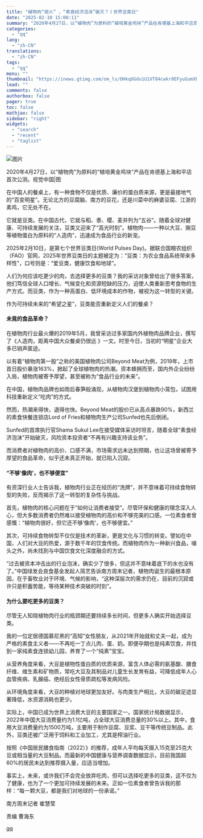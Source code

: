```yaml
---
title: "植物肉“熄火” ，“素食经济泡沫”破灭？丨世界豆类日"
date: "2025-02-10 15:00:11"
summary: "2020年4月27日，以“植物肉”为原料的“植培黄金鸡块”产品在肯德基上海和平店首次公测。视觉中国|..."
categories:
  - "qq"
lang:
  - "zh-CN"
translations:
  - "zh-CN"
tags:
  - "qq"
menu: ""
thumbnail: "https://inews.gtimg.com/om_ls/OHkqUGdu1U1VT84cwkr0EFyuGumXb2i1WctfkZXVs3AsYAA_640360/0"
lead: ""
comments: false
authorbox: false
pager: true
toc: false
mathjax: false
sidebar: "right"
widgets:
  - "search"
  - "recent"
  - "taglist"
---
```


![图片](https://inews.gtimg.com/om_bt/OoClg-5mpHoTgTCA_12lRDyWzIuNtjYrns_vJ_s5QHicUAA/641)

2020年4月27日，以“植物肉”为原料的“植培黄金鸡块”产品在肯德基上海和平店首次公测。视觉中国|图

在中国人的餐桌上，有一种食物不仅是优质、廉价的蛋白质来源，更是最接地气的“百变明星”。无论北方的豆腐脑、南方的豆花，还是川菜中的麻婆豆腐、江浙的素鸡，它无处不在。

它就是豆类。在中国古代，它就与稻、黍、稷、麦并列为“五谷”。随着全球对健康、可持续发展的关注，豆类又迎来了“高光时刻”。植物肉——一种以大豆、豌豆等植物蛋白为原料的“人造肉”，迅速成为食品行业的新宠。

2025年2月10日，是第七个世界豆类日(World Pulses Day)。据联合国粮农组织（FAO）官网，2025年世界豆类日的主题被定为：“豆类：为农业食品系统带来多样性”，口号则是：“爱豆类，健康饮食和地球”。

人们为何应该吃更少的肉，去选择更多的豆类？我的采访对象曾给出了很多答案，他们笃信全球人口增长、气候变化和资源短缺的压力，迫使人类重新思考食物的生产方式。而豆类，作为一种高蛋白、低环境成本的作物，被视为这一转型的关键。

作为可持续未来的“希望之星”，豆类能否重新定义人们的餐桌？

#### 未竟的食品革命？

在植物肉行业最火爆的2019年5月，我曾采访过多家国内外植物肉品牌企业，撰写了《人造肉，距离中国大众餐桌仍很远 》一文。时至今日，当初的“明星”企业大多已销声匿迹。

以有着“植物肉第一股”之称的美国植物肉公司Beyond Meat为例，2019年，上市首日股价暴涨163%，掀起了全球植物肉的热潮。资本蜂拥而至，国内外企业纷纷入局，植物肉被寄予厚望，甚至被称为“食品行业的未来”。

在中国，植物肉品牌也如雨后春笋般涌现，从植物肉汉堡到植物肉小笼包，试图用科技重新定义“吃肉”的方式。

然而，热潮来得快，退得也快。Beyond Meat的股价已从高点暴跌90%，新西兰的素食快餐连锁店Lord of Fries和植物肉生产公司Sunfed也先后倒闭。

Sunfed的首席执行官Shama Sukul Lee在接受媒体采访时坦言，随着全球“素食经济泡沫”开始破灭，风险资本投资者“不再有兴趣支持该业务”。

而消费者对植物肉的高价、口感不满，市场需求远未达到预期，也让这场曾被寄予厚望的食品革命，似乎还未真正开始，就已陷入沉寂。

#### “不够‘像肉’，也不够便宜”

有资深行业人士告诉我，植物肉行业正在经历的“洗牌”，并不意味着可持续食物转型的失败，反而揭示了这一转型的复杂性与挑战。

首先，植物肉的核心问题在于“如何让消费者接受”。尽管环保和健康的理念深入人心，但大多数消费者仍然难以接受植物肉的高价和不够完美的口感。一位素食者曾感慨：“植物肉很好，但它还不够‘像肉’，也不够便宜。”

其次，可持续食物转型不仅仅是技术的革新，更是文化与习惯的转变。譬如在中国，人们对大豆的热爱，源于数千年的饮食传统。而植物肉作为一种新兴食品，噱头之外，尚未找到与中国饮食文化深度融合的方式。

“过去被资本冲击出的行业泡沫，确实少了很多，但这并不意味着底下的水也没有了。”中国绿发会良食基金发起人简艺告诉南方周末记者，植物肉诞生的最根本原因，在于畜牧业对于环境、气候的影响，“这种深层次的需求仍在，目前的沉寂或许只是积蓄势能，等待某种技术突破的时刻”。

#### 为什么要吃更多的豆类？

尽管无人知晓植物肉行业的瓶颈期还要持续多长时间，但更多人确实开始选择豆类。

我的一位定居德国慕尼黑的“高知”女性朋友，从2021年开始就和丈夫一起，成为严格的素食主义者——不再吃一丁点儿肉、蛋、奶。即便孕期也是纯素饮食，并找到一家纯素食连锁幼儿园，养育了一个“纯素”宝宝。

从营养角度来看，大豆是植物性蛋白质的优质来源，富含人体必需的氨基酸、膳食纤维、维生素和矿物质，常吃大豆及其制品对儿童生长发育有益，可降低成年人心血管疾病、乳腺癌、绝经后女性骨质疏松等发病风险。

从环境角度来看，大豆的种植对地球更加友好。与肉类生产相比，大豆的碳足迹显著降低，水资源消耗也更少。

实际上，中国已成为世界上消费大豆的主要国家之一。国家统计局数据显示，2022年中国大豆消费量约为1.1亿吨，占全球大豆消费总量的30%以上。其中，食用大豆消费量约为1500万吨，主要用于制作豆腐、豆浆、豆干等传统豆制品。此外，豆类还被广泛用于饲料和工业加工，尤其是榨油行业。

按照《中国居民膳食指南（2022）》的推荐，成年人平均每天摄入15克至25克大豆或相当量的大豆制品。而最新的中国健康与营养调查数据显示，目前我国超60%的居民未达到推荐摄入量，应适当增加。

事实上，未来，或许我们不会完全放弃吃肉，但可以选择吃更多的豆类，这不仅为了健康，也为了一个更加可持续发展的未来。正如一位素食者曾告诉我的那样：“每一颗大豆，都是我们对地球的一份承诺。”

南方周末记者 崔慧莹

责编 曹海东

[qq](https://new.qq.com/rain/a/20250210A04U3S00)

